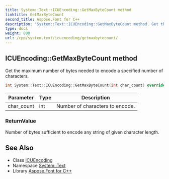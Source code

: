 ```yaml
---
title: System::Text::ICUEncoding::GetMaxByteCount method
linktitle: GetMaxByteCount
second_title: Aspose.Font for C++
description: 'System::Text::ICUEncoding::GetMaxByteCount method. Get the maximum number of bytes needed to encode a specified number of characters in C++.'
type: docs
weight: 800
url: /cpp/system.text/icuencoding/getmaxbytecount/
---
```

## ICUEncoding::GetMaxByteCount method


Get the maximum number of bytes needed to encode a specified number of characters.

```cpp
int System::Text::ICUEncoding::GetMaxByteCount(int char_count) override
```


| Parameter | Type | Description |
| --- | --- | --- |
| char_count | int | Number of characters to encode. |

### ReturnValue

Number of bytes sufficient to encode any string of given character length.

## See Also

* Class [ICUEncoding](../)
* Namespace [System::Text](../../)
* Library [Aspose.Font for C++](../../../)
